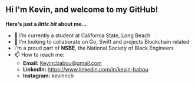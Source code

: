 ## Hi I'm Kevin, and welcome to my GitHub!
**Here's just a _little bit_ about me...**
- 🌱 I’m currently a student at California State, Long Beach
- 💞️ I’m looking to collaborate on Go, Swift and projects Blockchain related
- I'm a proud part of **NSBE**, the National Society of Black Engineers
- 📫 How to reach me:
  - **Email:** Kevincbabou@gmail.com
  - **LinkedIn:** https://www.linkedin.com/in/kevin-babou
  - **Instagram:** kevinncb

<!---
kevinclb/kevinclb is a ✨ special ✨ repository because its `README.md` (this file) appears on your GitHub profile.
You can click the Preview link to take a look at your changes.
--->
